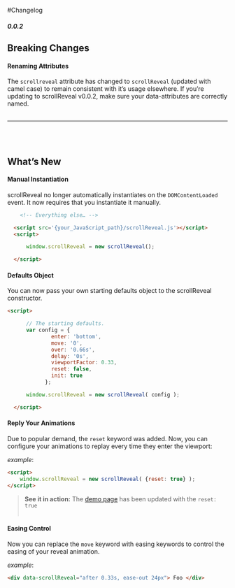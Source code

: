 #Changelog

##### 0.0.2

Breaking Changes
----------------
#### Renaming Attributes
The `scrollreveal` attribute has changed to `scrollReveal` (updated with camel case) to remain consistent with it’s usage elsewhere. If you’re updating to scrollReveal v0.0.2, make sure your data-attributes are correctly named.
<br><br>
***
<br><br>
What’s New
----------
#### Manual Instantiation
scrollReveal no longer automatically instantiates on the `DOMContentLoaded` event. It now requires that you instantiate it manually.

```html
    <!-- Everything else… -->

  <script src='{your_JavaScript_path}/scrollReveal.js'></script>
  <script>

      window.scrollReveal = new scrollReveal();

  </script>
```
#### Defaults Object

You can now pass your own starting defaults object to the scrollReveal constructor.

```html
<script>

      // The starting defaults.
      var config = {
              enter: 'bottom',
              move: '0',
              over: '0.66s',
              delay: '0s',
              viewportFactor: 0.33,
              reset: false,
              init: true
            };

      window.scrollReveal = new scrollReveal( config );

  </script>
```
#### Reply Your Animations
Due to popular demand, the `reset` keyword was added. Now, you can configure your animations to replay every time they enter the viewport:

*example*:
```html
<script>
    window.scrollReveal = new scrollReveal( {reset: true} );
</script>
```

>**See it in action:** The [demo page](http://julianlloyd.me/scrollreveal) has been updated with the `reset: true`
<br><br>

#### Easing Control
Now you can replace the `move` keyword with easing keywords to control the easing of your reveal animation.

*example*:
```html
<div data-scrollReveal="after 0.33s, ease-out 24px"> Foo </div>
```